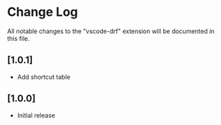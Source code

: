 # Change Log

All notable changes to the "vscode-drf" extension will be documented in this file.

## [1.0.1]

- Add shortcut table

## [1.0.0]

- Initial release
